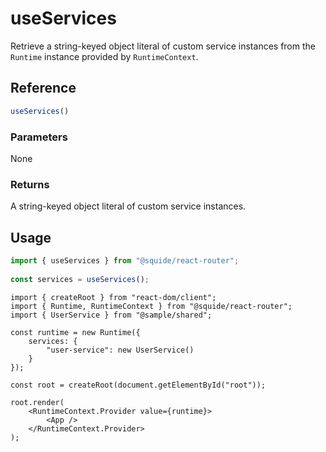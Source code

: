 # useServices

Retrieve a string-keyed object literal of custom service instances from the `Runtime` instance provided by `RuntimeContext`.

## Reference

```ts
useServices()
```

### Parameters

None

### Returns

A string-keyed object literal of custom service instances.

## Usage

```ts !#3
import { useServices } from "@squide/react-router";
 
const services = useServices();
```

```tsx !#6-8 bootstrap.tsx
import { createRoot } from "react-dom/client";
import { Runtime, RuntimeContext } from "@squide/react-router";
import { UserService } from "@sample/shared";

const runtime = new Runtime({
    services: {
        "user-service": new UserService()
    }
});

const root = createRoot(document.getElementById("root"));

root.render(
    <RuntimeContext.Provider value={runtime}>
        <App />
    </RuntimeContext.Provider>
);
```
